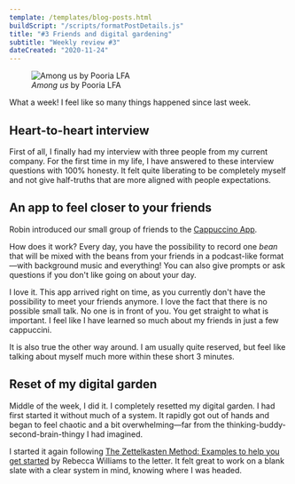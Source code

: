 ```yaml
---
template: /templates/blog-posts.html
buildScript: "/scripts/formatPostDetails.js"
title: "#3 Friends and digital gardening"
subtitle: "Weekly review #3"
dateCreated: "2020-11-24"
---
```


<figure>
 <img src="https://cdn.dribbble.com/users/2548965/screenshots/14483558/media/58f1c0f63d4bb35865746eecf4f6b1dd.jpg" alt="Among us by Pooria LFA" />
 <figcaption>
 <cite>Among us</cite> by Pooria LFA
 </figcaption>
</figure>

What a week! I feel like so many things happened since last week.

## Heart-to-heart interview

First of all, I finally had my interview with three people from my current company. For the first time in my life, I have answered to these interview questions with 100% honesty. It felt quite liberating to be completely myself and not give half-truths that are more aligned with people expectations.

## An app to feel closer to your friends

Robin introduced our small group of friends to the [Cappuccino App](https://capp.fm/).

How does it work? Every day, you have the possibility to record one _bean_ that will be mixed with the beans from your friends in a podcast-like format—with background music and everything! You can also give prompts or ask questions if you don't like going on about your day.

I love it. This app arrived right on time, as you currently don't have the possibility to meet your friends anymore. I love the fact that there is no possible small talk. No one is in front of you. You get straight to what is important. I feel like I have learned so much about my friends in just a few cappuccini.

It is also true the other way around. I am usually quite reserved, but feel like talking about myself much more within these short 3 minutes.

## Reset of my digital garden

Middle of the week, I did it. I completely resetted my digital garden. I had first started it without much of a system. It rapidly got out of hands and began to feel chaotic and a bit overwhelming—far from the thinking-buddy-second-brain-thingy I had imagined.

I started it again following [The Zettelkasten Method: Examples to help you get started](https://medium.com/@rebeccawilliams9941/the-zettelkasten-method-examples-to-help-you-get-started-8f8a44fa9ae6) by Rebecca Williams to the letter. It felt great to work on a blank slate with a clear system in mind, knowing where I was headed.
